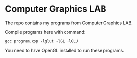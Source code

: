 # Computer Graphics LAB

The repo contains my programs from Computer Graphics LAB.

Compile programs here with command:
```
gcc program.cpp -lglut -lGL -lGLU
```

You need to have OpenGL installed to run these programs.